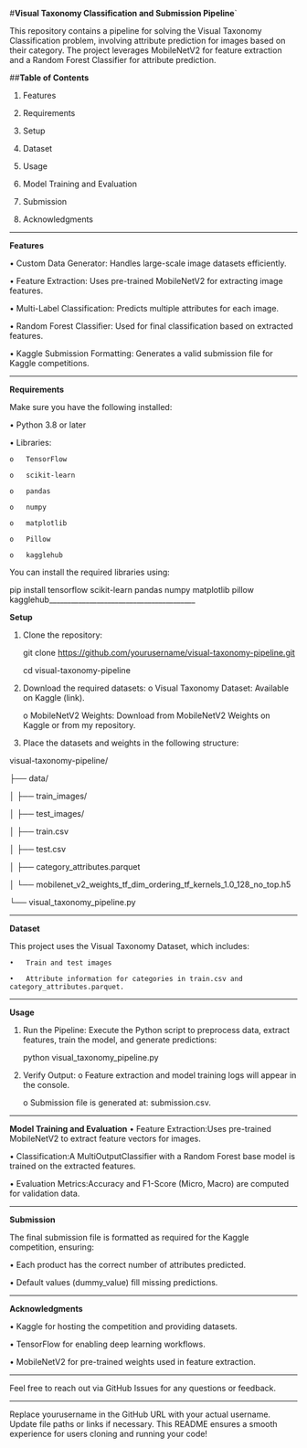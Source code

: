 #**Visual Taxonomy Classification and Submission Pipeline**`

This repository contains a pipeline for solving the Visual Taxonomy Classification problem, involving attribute prediction for images based on their category. The project leverages MobileNetV2 for feature extraction and a Random Forest Classifier for attribute prediction.

##**Table of Contents**

1.	Features
   
2.	Requirements
   
3.	Setup
   
4.	Dataset
   
5.	Usage

6.	Model Training and Evaluation
	
7.	Submission
	
8.	Acknowledgments
________________________________________

**Features**

•	Custom Data Generator: Handles large-scale image datasets efficiently.

•	Feature Extraction: Uses pre-trained MobileNetV2 for extracting image features.

•	Multi-Label Classification: Predicts multiple attributes for each image.

•	Random Forest Classifier: Used for final classification based on extracted features.

•	Kaggle Submission Formatting: Generates a valid submission file for Kaggle competitions.

________________________________________

**Requirements**

Make sure you have the following installed:

•	Python 3.8 or later

•	Libraries:

	o	TensorFlow
	
	o	scikit-learn
	
	o	pandas
	
	o	numpy

	o	matplotlib
	
	o	Pillow
	
	o	kagglehub
 
You can install the required libraries using:

pip install tensorflow scikit-learn pandas numpy matplotlib pillow kagglehub________________________________________

**Setup**

1.	Clone the repository:
   
	git clone https://github.com/yourusername/visual-taxonomy-pipeline.git

	cd visual-taxonomy-pipeline

3. Download the required datasets:
	o	Visual Taxonomy Dataset: Available on Kaggle (link).

	o	MobileNetV2 Weights: Download from MobileNetV2 Weights on Kaggle or from my repository.

4. Place the datasets and weights in the following structure:
   
visual-taxonomy-pipeline/

├── data/

│   ├── train_images/

│   ├── test_images/

│   ├── train.csv

│   ├── test.csv

│   ├── category_attributes.parquet

│   └── mobilenet_v2_weights_tf_dim_ordering_tf_kernels_1.0_128_no_top.h5

└── visual_taxonomy_pipeline.py

________________________________________

**Dataset**

This project uses the Visual Taxonomy Dataset, which includes:

	•	Train and test images
 
	•	Attribute information for categories in train.csv and category_attributes.parquet.
 
________________________________________

**Usage**

1.	Run the Pipeline: Execute the Python script to preprocess data, extract features, train the model, and generate predictions:

	python visual_taxonomy_pipeline.py

2.	Verify Output:
	o	Feature extraction and model training logs will appear in the console.

	o	Submission file is generated at: submission.csv.

________________________________________

**Model Training and Evaluation**
•	Feature Extraction:Uses pre-trained MobileNetV2 to extract feature vectors for images.

•	Classification:A MultiOutputClassifier with a Random Forest base model is trained on the extracted features.

•	Evaluation Metrics:Accuracy and F1-Score (Micro, Macro) are computed for validation data.

________________________________________

**Submission**

The final submission file is formatted as required for the Kaggle competition, ensuring:

•	Each product has the correct number of attributes predicted.

•	Default values (dummy_value) fill missing predictions.

________________________________________

**Acknowledgments**

•	Kaggle for hosting the competition and providing datasets.

•	TensorFlow for enabling deep learning workflows.

•	MobileNetV2 for pre-trained weights used in feature extraction.

________________________________________

Feel free to reach out via GitHub Issues for any questions or feedback.

________________________________________

Replace yourusername in the GitHub URL with your actual username. Update file paths or links if necessary. This README ensures a smooth experience for users cloning and 
running your code!

